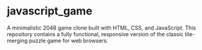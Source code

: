 # javascript_game
A minimalistic 2048 game clone built with HTML, CSS, and JavaScript. This repository contains a fully functional, responsive version of the classic tile-merging puzzle game for web browsers.
